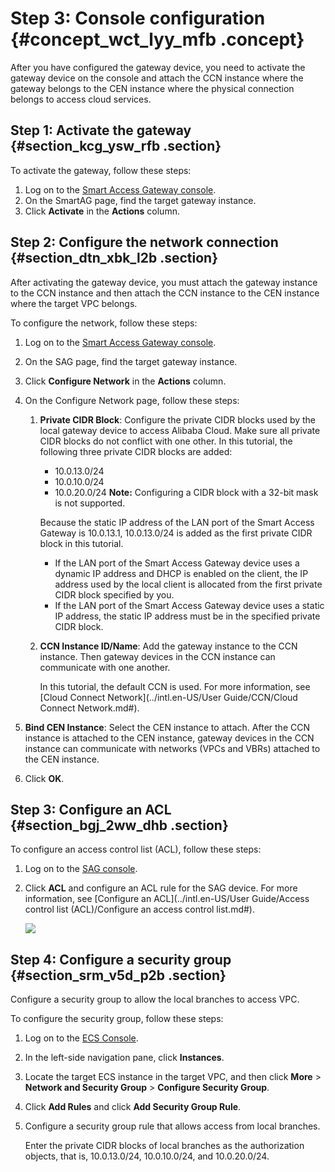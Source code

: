 # Step 3: Console configuration {#concept_wct_lyy_mfb .concept}

After you have configured the gateway device, you need to activate the gateway device on the console and attach the CCN instance where the gateway belongs to the CEN instance where the physical connection belongs to access cloud services.

## Step 1: Activate the gateway {#section_kcg_ysw_rfb .section}

To activate the gateway, follow these steps:

1.  Log on to the [Smart Access Gateway console](https://smartag.console.aliyun.com/).
2.  On the SmartAG page, find the target gateway instance.
3.  Click **Activate** in the **Actions** column.

## Step 2: Configure the network connection {#section_dtn_xbk_l2b .section}

After activating the gateway device, you must attach the gateway instance to the CCN instance and then attach the CCN instance to the CEN instance where the target VPC belongs.

To configure the network, follow these steps:

1.  Log on to the [Smart Access Gateway console](https://smartag.console.aliyun.com/).
2.  On the SAG page, find the target gateway instance.
3.  Click **Configure Network** in the **Actions** column.
4.  On the Configure Network page, follow these steps:
    1.  **Private CIDR Block**: Configure the private CIDR blocks used by the local gateway device to access Alibaba Cloud. Make sure all private CIDR blocks do not conflict with one other. In this tutorial, the following three private CIDR blocks are added:

        -   10.0.13.0/24
        -   10.0.10.0/24
        -   10.0.20.0/24
        **Note:** Configuring a CIDR block with a 32-bit mask is not supported.

        Because the static IP address of the LAN port of the Smart Access Gateway is 10.0.13.1, 10.0.13.0/24 is added as the first private CIDR block in this tutorial.

        -   If the LAN port of the Smart Access Gateway device uses a dynamic IP address and DHCP is enabled on the client, the IP address used by the local client is allocated from the first private CIDR block specified by you.
        -   If the LAN port of the Smart Access Gateway device uses a static IP address, the static IP address must be in the specified private CIDR block.
    2.  **CCN Instance ID/Name**: Add the gateway instance to the CCN instance. Then gateway devices in the CCN instance can communicate with one another.

        In this tutorial, the default CCN is used. For more information, see [Cloud Connect Network](../intl.en-US/User Guide/CCN/Cloud Connect Network.md#).

5.  **Bind CEN Instance**: Select the CEN instance to attach. After the CCN instance is attached to the CEN instance, gateway devices in the CCN instance can communicate with networks \(VPCs and VBRs\) attached to the CEN instance.
6.  Click **OK**.

## Step 3: Configure an ACL {#section_bgj_2ww_dhb .section}

To configure an access control list \(ACL\), follow these steps:

1.  Log on to the [SAG console](https://smartag.console.aliyun.com/).
2.  Click **ACL** and configure an ACL rule for the SAG device. For more information, see [Configure an ACL](../intl.en-US/User Guide/Access control list (ACL)/Configure an access control list.md#).

    ![](http://static-aliyun-doc.oss-cn-hangzhou.aliyuncs.com/assets/img/23988/155953303341205_en-US.png)


## Step 4: Configure a security group {#section_srm_v5d_p2b .section}

Configure a security group to allow the local branches to access VPC.

To configure the security group, follow these steps:

1.  Log on to the [ECS Console](https://ecs.console.aliyun.com).
2.  In the left-side navigation pane, click **Instances**.
3.  Locate the target ECS instance in the target VPC, and then click **More** \> **Network and Security Group** \> **Configure Security Group**.
4.  Click **Add Rules** and click **Add Security Group Rule**.
5.  Configure a security group rule that allows access from local branches.

    Enter the private CIDR blocks of local branches as the authorization objects, that is, 10.0.13.0/24, 10.0.10.0/24, and 10.0.20.0/24.



